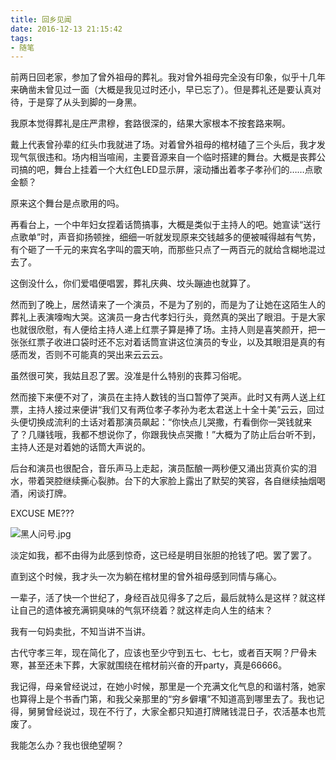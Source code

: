 ```yaml
---
title: 回乡见闻
date: 2016-12-13 21:15:42
tags:
- 随笔
---
```


前两日回老家，参加了曾外祖母的葬礼。我对曾外祖母完全没有印象，似乎十几年来确凿未曾见过一面（大概是我见过时还小，早已忘了）。但是葬礼还是要认真对待，于是穿了从头到脚的一身黑。

我原本觉得葬礼是庄严肃穆，套路很深的，结果大家根本不按套路来啊。

戴上代表曾孙辈的红头巾我就进了场。对着曾外祖母的棺材磕了三个头后，我才发现气氛很违和。场内相当喧闹，主要音源来自一个临时搭建的舞台。大概是丧葬公司搞的吧，舞台上挂着一个大红色LED显示屏，滚动播出着孝子孝孙们的……点歌金额？

原来这个舞台是点歌用的吗。

再看台上，一个中年妇女捏着话筒搞事，大概是类似于主持人的吧。她宣读“送行点歌单”时，声音抑扬顿挫，细细一听就发现原来交钱越多的便被喊得越有气势，有个砸了一千元的来宾名字叫的震天响，而那些只点了一两百元的就给含糊地混过去了。

这倒没什么，你们爱唱便唱罢，葬礼庆典、坟头蹦迪也就算了。

<!-- more -->

然而到了晚上，居然请来了一个演员，不是为了别的，而是为了让她在这陌生人的葬礼上表演嚎啕大哭。这演员一身古代孝妇行头，竟然真的哭出了眼泪。于是大家也就很欣慰，有人便给主持人递上红票子算是捧了场。主持人则是喜笑颜开，把一张张红票子收进口袋时还不忘对着话筒宣讲这位演员的专业，以及其眼泪是真的有感而发，否则不可能真的哭出来云云云。

虽然很可笑，我姑且忍了罢。没准是什么特别的丧葬习俗呢。

然而接下来便不对了，演员在主持人数钱的当口暂停了哭声。此时又有两人送上红票，主持人接过来便讲“我们又有两位孝子孝孙为老太君送上十全十美”云云，回过头便切换成流利的土话对着那演员飙起：“你快点儿哭撒，冇看倒你一哭钱就来了？几赚钱哦，我都不想说你了，你跟我快点哭撒！”大概为了防止后台听不到，主持人还是对着她的话筒大声说的。

后台和演员也很配合，音乐声马上走起，演员酝酿一两秒便又涌出货真价实的泪水，带着哭腔继续撕心裂肺。台下的大家脸上露出了默契的笑容，各自继续抽烟喝酒，闲谈打牌。

EXCUSE ME???

![黑人问号.jpg](https://i.loli.net/2020/01/12/aZ37uBVIxUEQYGC.jpg)

淡定如我，都不由得为此感到惊奇，这已经是明目张胆的抢钱了吧。罢了罢了。

直到这个时候，我才头一次为躺在棺材里的曾外祖母感到同情与痛心。

一辈子，活了快一个世纪了，身经百战见得多了之后，最后就特么是这样？就这样让自己的遗体被充满铜臭味的气氛环绕着？就这样走向人生的结末？

我有一句妈卖批，不知当讲不当讲。

古代守孝三年，现在简化了，应该也至少守到五七、七七，或者百天啊？尸骨未寒，甚至还未下葬，大家就围绕在棺材前兴奋的开party，真是66666。

我记得，母亲曾经说过，在她小时候，那里是一个充满文化气息的和谐村落，她家也算得上是个书香门第，和我父亲那里的“穷乡僻壤”不知道高到哪里去了。我也记得，舅舅曾经说过，现在不行了，大家全都只知道打牌赌钱混日子，农活基本也荒废了。

我能怎么办？我也很绝望啊？
